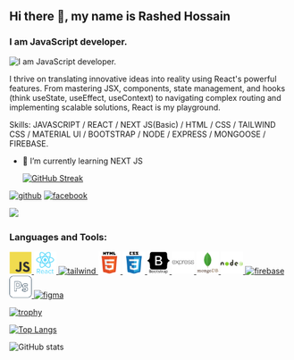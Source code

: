 ## Hi there 👋, my name is Rashed Hossain
### I am JavaScript developer.
![I am JavaScript developer.](https://i.postimg.cc/52r7h1cH/Navy-Blue-Geometric-Technology-Linked-In-Banner.png)

I thrive on translating innovative ideas into reality using React's powerful features. From mastering JSX, components, state management, and hooks (think useState, useEffect, useContext) to navigating complex routing and implementing scalable solutions, React is my playground.

Skills: JAVASCRIPT / REACT / NEXT JS(Basic) / HTML / CSS / TAILWIND CSS / MATERIAL UI / BOOTSTRAP / NODE / EXPRESS / MONGOOSE / FIREBASE.

- 🌱 I’m currently learning NEXT JS

  [![GitHub Streak](https://github-readme-streak-stats.herokuapp.com?user=RashedAkash&theme=shadow-blue)](https://git.io/streak-stats)
  
  
[<img src='https://cdn.jsdelivr.net/npm/simple-icons@3.0.1/icons/github.svg' alt='github' height='40' style="fill: #ffffff;">](https://github.com/RashedAkash) 
[<img src='https://cdn.jsdelivr.net/npm/simple-icons@3.0.1/icons/facebook.svg' alt='facebook' height='40' style="fill: #ffffff;">](https://www.facebook.com/https://www.facebook.com/akash.stk.3/)  


![](http://github-profile-summary-cards.vercel.app/api/cards/profile-details?username=RashedAkash&theme=2077)

<h3 align="left">Languages and Tools:</h3>
<p align="left"> 
    <a href="https://developer.mozilla.org/en-US/docs/Web/JavaScript" target="_blank" rel="noreferrer"> <img src="https://raw.githubusercontent.com/devicons/devicon/master/icons/javascript/javascript-original.svg" alt="javascript" width="40" height="40"/> </a> 
    <a href="https://reactjs.org/" target="_blank" rel="noreferrer"> <img src="https://raw.githubusercontent.com/devicons/devicon/master/icons/react/react-original-wordmark.svg" alt="react" width="40" height="40"/> </a> 
  <a href="https://tailwindcss.com/" target="_blank" rel="noreferrer"> <img src="https://www.vectorlogo.zone/logos/tailwindcss/tailwindcss-icon.svg" alt="tailwind" width="40" height="40"/> </a> 
    <a href="https://www.w3.org/html/" target="_blank" rel="noreferrer"> <img src="https://raw.githubusercontent.com/devicons/devicon/master/icons/html5/html5-original-wordmark.svg" alt="html5" width="40" height="40"/> </a>
    <a href="https://www.w3schools.com/css/" target="_blank" rel="noreferrer"> <img src="https://raw.githubusercontent.com/devicons/devicon/master/icons/css3/css3-original-wordmark.svg" alt="css3" width="40" height="40"/> </a> 
  <a href="https://getbootstrap.com" target="_blank" rel="noreferrer"> <img src="https://raw.githubusercontent.com/devicons/devicon/master/icons/bootstrap/bootstrap-plain-wordmark.svg" alt="bootstrap" width="40" height="40"/> </a> 
   <a href="https://expressjs.com" target="_blank" rel="noreferrer"> <img src="https://raw.githubusercontent.com/devicons/devicon/master/icons/express/express-original-wordmark.svg" alt="express" width="40" height="40"/> </a> 
  <a href="https://www.mongodb.com/" target="_blank" rel="noreferrer"> <img src="https://raw.githubusercontent.com/devicons/devicon/master/icons/mongodb/mongodb-original-wordmark.svg" alt="mongodb" width="40" height="40"/> </a>
    <a href="https://nodejs.org" target="_blank" rel="noreferrer"> <img src="https://raw.githubusercontent.com/devicons/devicon/master/icons/nodejs/nodejs-original-wordmark.svg" alt="nodejs" width="40" height="40"/> </a>
  <a href="https://firebase.google.com/" target="_blank" rel="noreferrer"> <img src="https://www.vectorlogo.zone/logos/firebase/firebase-icon.svg" alt="firebase" width="40" height="40"/> </a>
   <a href="https://www.photoshop.com/en" target="_blank" rel="noreferrer"> <img src="https://raw.githubusercontent.com/devicons/devicon/master/icons/photoshop/photoshop-line.svg" alt="photoshop" width="40" height="40"/> </a>
  <a href="https://www.figma.com/" target="_blank" rel="noreferrer"> <img src="https://www.vectorlogo.zone/logos/figma/figma-icon.svg" alt="figma" width="40" height="40"/> </a> 
  </p>

 

 

  

[![trophy](https://github-profile-trophy.vercel.app/?username=RashedAkash)](https://github.com/ryo-ma/github-profile-trophy)

[![Top Langs](https://github-readme-stats.vercel.app/api/top-langs/?username=RashedAkash)](https://github.com/anuraghazra/github-readme-stats)

![GitHub stats](https://github-readme-stats.vercel.app/api?username=RashedAkash&show_icons=true)  


